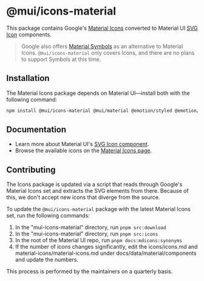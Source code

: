 # @mui/icons-material

This package contains Google's [Material Icons](https://fonts.google.com/icons?icon.set=Material+Icons) converted to Material UI [SVG Icon](https://mui.com/material-ui/icons/#svgicon) components.

> Google also offers [Material Symbols](https://fonts.google.com/icons?icon.set=Material+Symbols) as an alternative to Material Icons. `@mui/icons-material` only covers Icons, and there are no plans to support Symbols at this time.

## Installation

The Material Icons package depends on Material UI—install both with the following command:

<!-- #default-branch-switch -->

```bash
npm install @mui/icons-material @mui/material @emotion/styled @emotion/react
```

<!-- #default-branch-switch -->

## Documentation

<!-- #default-branch-switch -->

- Learn more about Material UI's [SVG Icon component](https://mui.com/material-ui/icons/#svgicon).
- Browse the available icons on the [Material Icons page](https://mui.com/material-ui/material-icons/).

## Contributing

The Icons package is updated via a script that reads through Google's Material Icons set and extracts the SVG elements from there. Because of this, we don't accept new icons that diverge from the source.

To update the `@mui/icons-material` package with the latest Material Icons set, run the following commands:

1. In the "mui-icons-material" directory, run `pnpm src:download`
2. In the "mui-icons-material" directory, run `pnpm src:icons`
3. In the root of the Material UI repo, run `pnpm docs:mdicons:synonyms`
4. If the number of icons changes significantly, edit the icons/icons.md and material-icons/material-icons.md under docs/data/material/components and update the numbers.

This process is performed by the maintainers on a quarterly basis.
